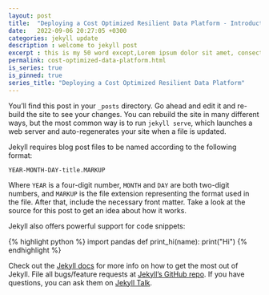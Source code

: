 ```yaml
---
layout: post
title:  "Deploying a Cost Optimized Resilient Data Platform - Introduction"
date:   2022-09-06 20:27:05 +0300
categories: jekyll update
description : welcome to jekyll post
excerpt : this is my 50 word except,Lorem ipsum dolor sit amet, consectetur adipisicing elit. Ab asperiores aut autem cum deleniti dicta distinctio enim excepturi exercitationem expedita fugit incidunt ipsum, iusto, labore minima mollitia natus officiis pariatur perferendis, porro quae qui quia quo ratione repellat similique ut. Corporis distinctio doloremque fugit laboriosam obcaecati odio, praesentium repudiandae sit?
permalink: cost-optimized-data-platform.html
is_series: true
is_pinned: true
series_title: "Deploying a Cost Optimized Resilient Data Platform"
---
```

You’ll find this post in your `_posts` directory. Go ahead and edit it and re-build the site to see your changes. You can rebuild the site in many different ways, but the most common way is to run `jekyll serve`, which launches a web server and auto-regenerates your site when a file is updated.

Jekyll requires blog post files to be named according to the following format:

`YEAR-MONTH-DAY-title.MARKUP`

Where `YEAR` is a four-digit number, `MONTH` and `DAY` are both two-digit numbers, and `MARKUP` is the file extension representing the format used in the file. After that, include the necessary front matter. Take a look at the source for this post to get an idea about how it works.

Jekyll also offers powerful support for code snippets:

{% highlight python %}
import pandas
def print_hi(name):
  print("Hi")
{% endhighlight %}

Check out the [Jekyll docs][jekyll-docs] for more info on how to get the most out of Jekyll. File all bugs/feature requests at [Jekyll’s GitHub repo][jekyll-gh]. If you have questions, you can ask them on [Jekyll Talk][jekyll-talk].

[jekyll-docs]: https://jekyllrb.com/docs/home
[jekyll-gh]:   https://github.com/jekyll/jekyll
[jekyll-talk]: https://talk.jekyllrb.com/
